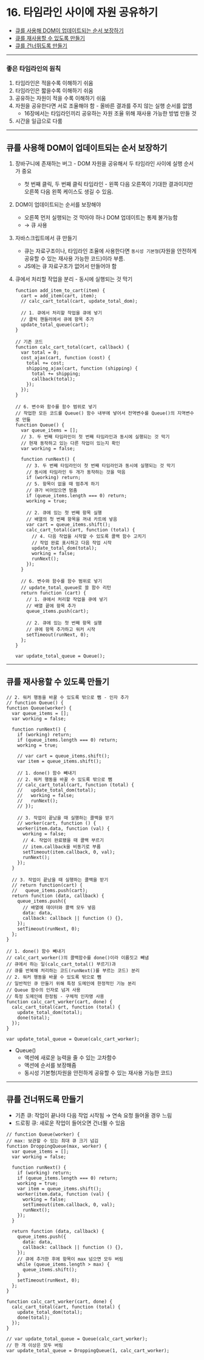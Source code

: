 # 16. 타임라인 사이에 자원 공유하기

- [큐를 사용해 DOM이 업데이트되는 순서 보장하기](#큐를-사용해-dom이-업데이트되는-순서-보장하기)
- [큐를 재사용할 수 있도록 만들기](#큐를-재사용할-수-있도록-만들기)
- [큐를 건너뛰도록 만들기](#큐를-건너뛰도록-만들기)

---

### 좋은 타임라인의 원칙

1. 타임라인은 적을수록 이해하기 쉬움
2. 타임라인은 짧을수록 이해하기 쉬움
3. 공유하는 자원이 적을 수록 이해하기 쉬움
4. 자원을 공유한다면 서로 조율해야 함 - 올바른 결과를 주지 않는 실행 순서를 없앰
   - 16장에서는 타임라인끼리 공유하는 자원 조율 위해 재사용 가능한 방법 만들 것
5. 시간을 일급으로 다룸

---

## 큐를 사용해 DOM이 업데이트되는 순서 보장하기

1. 장바구니에 존재하는 버그 - DOM 자원을 공유해서 두 타임라인 사이에 실행 순서가 중요
   - 첫 번째 클릭, 두 번째 클릭 타임라인 - 왼쪽 다음 오른쪽이 기대한 결과이지만 오른쪽 다음 왼쪽 케이스도 생길 수 있음.
2. DOM이 업데이트되는 순서를 보장해야
   - 오른쪽 먼저 실행되는 것 막아야 하나 DOM 업데이트는 통제 불가능함
   - → 큐 사용
3. 자바스크립트에서 큐 만들기
   - 큐는 자료구조이나, 타임라인 조율에 사용한다면 `동시성 기본형`(자원을 안전하게 공유할 수 있는 재사용 가능한 코드)이라 부름.
   - JS에는 큐 자료구조가 없어서 만들어야 함
4. 큐에서 처리할 작업을 분리 - 동시에 실행되는 것 막기

   ```tsx
   function add_item_to_cart(item) {
     cart = add_item(cart, item);
     // calc_cart_total(cart, update_total_dom);

     // 1. 큐에서 처리할 작업을 큐에 넣기
     // 클릭 핸들러에서 큐에 항목 추가
     update_total_queue(cart);
   }

   // 기존 코드
   function calc_cart_total(cart, callback) {
     var total = 0;
     cost_ajax(cart, function (cost) {
       total += cost;
       shipping_ajax(cart, function (shipping) {
         total += shipping;
         callback(total);
       });
     });
   }

   // 6. 변수와 함수를 함수 범위로 넣기
   // 작업한 모든 코드를 Queue() 함수 내부에 넣어서 전역변수를 Queue()의 지역변수로 만듦
   function Queue() {
     var queue_items = [];
     // 3. 두 번째 타임라인이 첫 번째 타임라인과 동시에 실행되는 것 막기
     // 현재 동작하고 있는 다른 작업이 있는지 확인
     var working = false;

     function runNext() {
       // 3. 두 번째 타임라인이 첫 번째 타임라인과 동시에 실행되는 것 막기
       // 동시에 타임라인 두 개가 동작하는 것을 막음
       if (working) return;
       // 5. 항목이 없을 때 멈추게 하기
       // 큐가 비어있으면 멈춤
       if (queue_items.length === 0) return;
       working = true;

       // 2. 큐에 있는 첫 번째 항목 실행
       // 배열의 첫 번째 항목을 꺼내 카트에 넣음
       var cart = queue_items.shift();
       calc_cart_total(cart, function (total) {
         // 4. 다음 작업을 시작할 수 있도록 콜백 함수 고치기
         // 작업 완료 표시하고 다음 작업 시작
         update_total_dom(total);
         working = false;
         runNext();
       });
     }

     // 6. 변수와 함수를 함수 범위로 넣기
     // update_total_queue로 쓸 함수 리턴
     return function (cart) {
       // 1. 큐에서 처리할 작업을 큐에 넣기
       // 배열 끝에 항목 추가
       queue_items.push(cart);

       // 2. 큐에 있는 첫 번째 항목 실행
       // 큐에 항목 추가하고 워커 시작
       setTimeout(runNext, 0);
     };
   }

   var update_total_queue = Queue();
   ```

---

## 큐를 재사용할 수 있도록 만들기

```tsx
// 2. 워커 행동을 바꿀 수 있도록 밖으로 뺌 - 인자 추가
// function Queue() {
function Queue(worker) {
  var queue_items = [];
  var working = false;

  function runNext() {
    if (working) return;
    if (queue_items.length === 0) return;
    working = true;

    // var cart = queue_items.shift();
    var item = queue_items.shift();

    // 1. done() 함수 빼내기
    // 2. 워커 행동을 바꿀 수 있도록 밖으로 뺌
    // calc_cart_total(cart, function (total) {
    //   update_total_dom(total);
    //   working = false;
    //   runNext();
    // });

    // 3. 작업이 끝났을 때 실행하는 콜백을 받기
    // worker(cart, function () {
    worker(item.data, function (val) {
      working = false;
      // 4. 작업이 완료됐을 때 콜백 부르기
      // item.callback을 비동기로 부름
      setTimeout(item.callback, 0, val);
      runNext();
    });
  }

  // 3. 작업이 끝났을 때 실행하는 콜백을 받기
  // return function(cart) {
  //   queue_items.push(cart);
  return function (data, callback) {
    queue_items.push({
      // 배열에 데이터와 콜백 모두 넣음
      data: data,
      callback: callback || function () {},
    });
    setTimeout(runNext, 0);
  };
}

// 1. done() 함수 빼내기
// calc_cart_worker()의 콜백함수를 done()이라 이름짓고 빼냄
// 큐에서 하는 일(calc_cart_total() 부르기)과
// 큐를 반복해 처리하는 코드(runNext()를 부르는 코드) 분리
// 2. 워커 행동을 바꿀 수 있도록 밖으로 뺌
// 일반적인 큐 만들기 위해 특정 도메인에 한정적인 기능 분리
// Queue 함수의 인자로 넘겨 사용
// 특정 도메인에 한정됨 - 구체적 인자명 사용
function calc_cart_worker(cart, done) {
  calc_cart_total(cart, function (total) {
    update_total_dom(total);
    done(total);
  });
}

var update_total_queue = Queue(calc_cart_worker);
```

- Queue()
  - 액션에 새로운 능력을 줄 수 있는 고차함수
  - 액션에 순서를 보장해줌
  - 동시성 기본형(자원을 안전하게 공유할 수 있는 재사용 가능한 코드)

---

## 큐를 건너뛰도록 만들기

- 기존 큐: 작업이 끝나야 다음 작업 시작됨 → 연속 요청 들어올 경우 느림
- 드로핑 큐: 새로운 작업이 들어오면 건너뛸 수 있음

```tsx
// function Queue(worker) {
// max: 보관할 수 있는 최대 큐 크기 넘김
function DroppingQueue(max, worker) {
  var queue_items = [];
  var working = false;

  function runNext() {
    if (working) return;
    if (queue_items.length === 0) return;
    working = true;
    var item = queue_items.shift();
    worker(item.data, function (val) {
      working = false;
      setTimeout(item.callback, 0, val);
      runNext();
    });
  }

  return function (data, callback) {
    queue_items.push({
      data: data,
      callback: callback || function () {},
    });
    // 큐에 추가한 후에 항목이 max 넘으면 모두 버림
    while (queue_items.length > max) {
      queue_items.shift();
    }
    setTimeout(runNext, 0);
  };
}

function calc_cart_worker(cart, done) {
  calc_cart_total(cart, function (total) {
    update_total_dom(total);
    done(total);
  });
}

// var update_total_queue = Queue(calc_cart_worker);
// 한 개 이상은 모두 버림
var update_total_queue = DroppingQueue(1, calc_cart_worker);
```
